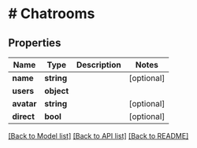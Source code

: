 # # Chatrooms

## Properties

Name | Type | Description | Notes
------------ | ------------- | ------------- | -------------
**name** | **string** |  | [optional]
**users** | **object** |  |
**avatar** | **string** |  | [optional]
**direct** | **bool** |  | [optional]

[[Back to Model list]](../../README.md#models) [[Back to API list]](../../README.md#endpoints) [[Back to README]](../../README.md)
